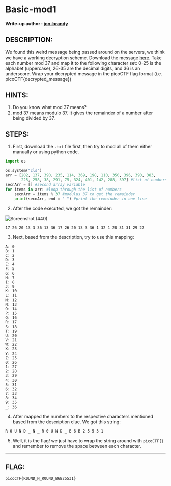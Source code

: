# Basic-mod1
#### Write-up author : [jon-brandy](https://github.com/jon-brandy)
## DESCRIPTION:
We found this weird message being passed around on the servers, we think we have a working decryption scheme. 
Download the message [here](https://github.com/jon-brandy/CTF-WRITE-UP/blob/bc1c3f33cf96e7ec50e563fe8933d516d46f9c41/Asset/Basic-mod1/message.txt). Take each number mod 37 and map it to the following character set: 0-25 is the alphabet (uppercase), 
26-35 are the decimal digits, and 36 is an underscore. Wrap your decrypted message in the 
picoCTF flag format (i.e. picoCTF{decrypted_message})
## HINTS:
1. Do you know what mod 37 means?
2. mod 37 means modulo 37. It gives the remainder of a number after being divided by 37.
## STEPS:
1. First, download the `.txt` file first, then try to mod all of them either manually or using python code.

```py
import os

os.system("cls")
arr = [202, 137, 390, 235, 114, 369, 198, 110, 350, 396, 390, 383,
       225, 258, 38, 291, 75, 324, 401, 142, 288, 397] #list of numbers from the message.txt
secnArr = [] #second array variable
for items in arr: #loop through the list of numbers
    secnArr = items % 37 #modulus 37 to get the remainder
    print(secnArr, end = " ") #print the remainder in one line
```

2. After the code executed, we got the remainder:

![Screenshot (440)](https://user-images.githubusercontent.com/70703371/173085006-fa476ae1-4296-4d20-b9db-0c0e20aef759.png)

```
17 26 20 13 3 36 13 36 17 26 20 13 3 36 1 32 1 28 31 31 29 27
```

3. Next, based from the description, try to use this mapping:

```
A: 0
B: 1
C: 2
D: 3
E: 4
F: 5
G: 6
H: 7
I: 8
J: 9
K: 10
L: 11
M: 12
N: 13
O: 14
P: 15
Q: 16
R: 17
S: 18
T: 19
U: 20
V: 21
W: 22
X: 23
Y: 24
Z: 25
0: 26
1: 27
2: 28
3: 29
4: 30
5: 31
6: 32
7: 33
8: 34
9: 35
_: 36
```

4. After mapped the numbers to the respective characters mentioned based from the description clue. We got this string:

```
R 0 U N D _ N _ R 0 U N D _ B 6 B 2 5 5 3 1
```

5. Well, it is the flag! we just have to wrap the string around with `picoCTF{}` and remember to remove the space between each character.


---

## FLAG:
```
picoCTF{R0UND_N_R0UND_B6B25531}
```
